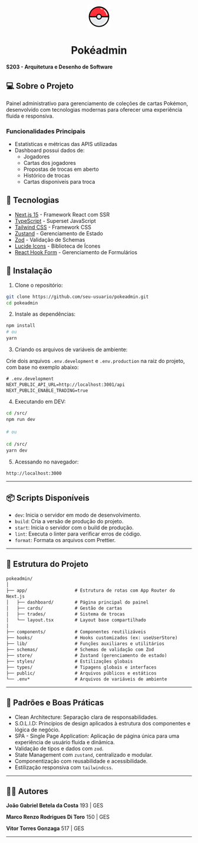 <div class="flex" style="justify-content: left; align-items: center; text-align: center; gap: 12px;">

<img src=".github/pokeball.png" width="64" height="64" />

<h1>Pokéadmin</h1>

</div>

**S203 - Arquitetura e Desenho de Software**

## 💻 Sobre o Projeto

Painel administrativo para gerenciamento de coleções de cartas Pokémon, desenvolvido com tecnologias modernas para oferecer uma experiência fluida e responsiva.

### Funcionalidades Principais

- Estatísticas e métricas das APIS utilizadas
- Dashboard possui dados de:
  - Jogadores
  - Cartas dos jogadores
  - Propostas de trocas em aberto
  - Histórico de trocas
  - Cartas disponiveis para troca

## 🚀 Tecnologias

- [Next.js 15](https://nextjs.org/) - Framework React com SSR
- [TypeScript](https://www.typescriptlang.org/) - Superset JavaScript
- [Tailwind CSS](https://tailwindcss.com/) - Framework CSS
- [Zustand](https://zustand-demo.pmnd.rs/) - Gerenciamento de Estado
- [Zod](https://zod.dev/) - Validação de Schemas
- [Lucide Icons](https://lucide.dev/) - Biblioteca de Ícones
- [React Hook Form](https://react-hook-form.com/) - Gerenciamento de Formulários

## 🔧 Instalação

1. Clone o repositório:

```bash
git clone https://github.com/seu-usuario/pokeadmin.git
cd pokeadmin
```

2. Instale as dependências:

```bash
npm install
# ou
yarn
```

3. Criando os arquivos de variáveis de ambiente:

Crie dois arquivos `.env.development` e `.env.production` na raiz do projeto, com base no exemplo abaixo:

```env
# .env.development
NEXT_PUBLIC_API_URL=http://localhost:3001/api
NEXT_PUBLIC_ENABLE_TRADING=true
```

4. Executando em DEV:

```bash
cd /src/
npm run dev

# ou

cd /src/
yarn dev
```

5. Acessando no navegador:

```
http://localhost:3000
```

---

## 📦 Scripts Disponíveis

- `dev`: Inicia o servidor em modo de desenvolvimento.
- `build`: Cria a versão de produção do projeto.
- `start`: Inicia o servidor com o build de produção.
- `lint`: Executa o linter para verificar erros de código.
- `format`: Formata os arquivos com Prettier.

---

## 📁 Estrutura do Projeto

```
pokeadmin/
│
├── app/                  # Estrutura de rotas com App Router do Next.js
│   ├── dashboard/        # Página principal do painel
│   ├── cards/            # Gestão de cartas
│   ├── trades/           # Sistema de trocas
│   └── layout.tsx        # Layout base compartilhado
│
├── components/           # Componentes reutilizáveis
├── hooks/                # Hooks customizados (ex: useUserStore)
├── lib/                  # Funções auxiliares e utilitários
├── schemas/              # Schemas de validação com Zod
├── store/                # Zustand (gerenciamento de estado)
├── styles/               # Estilizações globais
├── types/                # Tipagens globais e interfaces
├── public/               # Arquivos públicos e estáticos
└── .env*                 # Arquivos de variáveis de ambiente
```

---

## 🧠 Padrões e Boas Práticas

- Clean Architecture: Separação clara de responsabilidades.
- S.O.L.I.D: Princípios de design aplicados à estrutura dos componentes e lógica de negócio.
- SPA - Single Page Application: Aplicação de página única para uma experiência de usuário fluida e dinâmica.
- Validação de tipos e dados com `zod`.
- State Management com `zustand`, centralizado e modular.
- Componentização com reusabilidade e acessibilidade.
- Estilização responsiva com `tailwindcss`.

---

## 👨‍💻 Autores

**João Gabriel Betela da Costa**
193 | GES

**Marco Renzo Rodrigues Di Toro**
150 | GES

**Vitor Torres Gonzaga**
517 | GES

---

